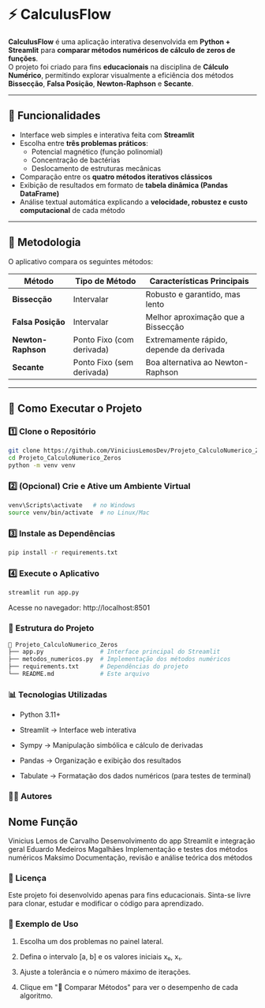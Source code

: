 # ⚡ CalculusFlow

**CalculusFlow** é uma aplicação interativa desenvolvida em **Python + Streamlit** para **comparar métodos numéricos de cálculo de zeros de funções**.  
O projeto foi criado para fins **educacionais** na disciplina de **Cálculo Numérico**, permitindo explorar visualmente a eficiência dos métodos **Bissecção**, **Falsa Posição**, **Newton-Raphson** e **Secante**.

---

## 🧩 Funcionalidades

- Interface web simples e interativa feita com **Streamlit**  
- Escolha entre **três problemas práticos**:
  - Potencial magnético (função polinomial)
  - Concentração de bactérias
  - Deslocamento de estruturas mecânicas  
- Comparação entre os **quatro métodos iterativos clássicos**
- Exibição de resultados em formato de **tabela dinâmica (Pandas DataFrame)**
- Análise textual automática explicando a **velocidade, robustez e custo computacional** de cada método

---

## 🧠 Metodologia

O aplicativo compara os seguintes métodos:

| Método           | Tipo de Método      | Características Principais |
|------------------|--------------------|-----------------------------|
| **Bissecção**     | Intervalar         | Robusto e garantido, mas lento |
| **Falsa Posição** | Intervalar         | Melhor aproximação que a Bissecção |
| **Newton-Raphson**| Ponto Fixo (com derivada) | Extremamente rápido, depende da derivada |
| **Secante**       | Ponto Fixo (sem derivada) | Boa alternativa ao Newton-Raphson |

---

## 🚀 Como Executar o Projeto

### 1️⃣ Clone o Repositório

```bash
git clone https://github.com/ViniciusLemosDev/Projeto_CalculoNumerico_Zeros.git
cd Projeto_CalculoNumerico_Zeros
python -m venv venv
```

### 2️⃣ (Opcional) Crie e Ative um Ambiente Virtual

```bash
venv\Scripts\activate   # no Windows
source venv/bin/activate  # no Linux/Mac
```

### 3️⃣ Instale as Dependências

```bash
pip install -r requirements.txt
```

### 4️⃣ Execute o Aplicativo

```bash
streamlit run app.py
```

Acesse no navegador: http://localhost:8501

### 📂 Estrutura do Projeto

```bash
📁 Projeto_CalculoNumerico_Zeros
├── app.py                # Interface principal do Streamlit
├── metodos_numericos.py  # Implementação dos métodos numéricos
├── requirements.txt      # Dependências do projeto
└── README.md             # Este arquivo
```

### 📊 Tecnologias Utilizadas

* Python 3.11+

* Streamlit → Interface web interativa

* Sympy → Manipulação simbólica e cálculo de derivadas

* Pandas → Organização e exibição dos resultados

* Tabulate → Formatação dos dados numéricos (para testes de terminal)

### 👨‍💻 Autores

Nome	Função
-------------------------------------------------------------------------------
Vinicius Lemos de Carvalho	Desenvolvimento do app Streamlit e integração geral
Eduardo Medeiros Magalhães	Implementação e testes dos métodos numéricos
Maksimo	Documentação, revisão e análise teórica dos métodos

### 📘 Licença

Este projeto foi desenvolvido apenas para fins educacionais.
Sinta-se livre para clonar, estudar e modificar o código para aprendizado.

### 🧩 Exemplo de Uso

1. Escolha um dos problemas no painel lateral.

2. Defina o intervalo [a, b] e os valores iniciais x₀, x₁.

3. Ajuste a tolerância e o número máximo de iterações.

4. Clique em "🚀 Comparar Métodos" para ver o desempenho de cada algoritmo.
